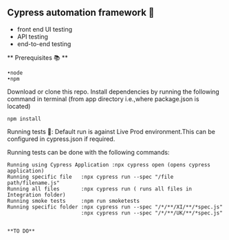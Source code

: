 Cypress automation framework 🔧
----------------------------------------

* front end UI testing 
* API testing 
* end-to-end testing 
	
** Prerequisites 📚 **
```
•node 
•npm
```

Download or clone this repo.
Install dependencies by running the following command in terminal (from app directory i.e.,where package.json is located) 
```
npm install 
```
Running tests 🧳:
Default run is against Live Prod environment.This can be configured in cypress.json if required.

Running tests can be done with the following commands:
```
Running using Cypress Application :npx cypress open (opens cypress application) 
Running specific file   :npx cypress run --spec "/file path/filename.js"
Running all files       :npx cypress run ( runs all files in Integration folder)
Running smoke tests     :npm run smoketests
Running specific folder :npx cypress run --spec "/*/**/XI/**/*spec.js"
                        :npx cypress run --spec "/*/**/UK/**/*spec.js"
                

**TO DO**

